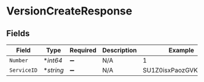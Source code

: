 # VersionCreateResponse


## Fields

| Field                 | Type                  | Required              | Description           | Example               |
| --------------------- | --------------------- | --------------------- | --------------------- | --------------------- |
| `Number`              | **int64*              | :heavy_minus_sign:    | N/A                   | 1                     |
| `ServiceID`           | **string*             | :heavy_minus_sign:    | N/A                   | SU1Z0isxPaozGVKXdv0eY |